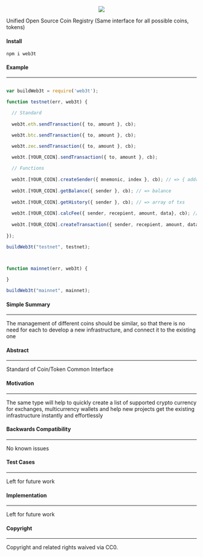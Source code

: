 
<p align="center">
  <img src="http://res.cloudinary.com/nixar-work/image/upload/v1534729062/Screen_Shot_2018-08-20_at_04.36.54.png">
</p>


Unified Open Source Coin Registry (Same interface for all possible coins, tokens)

#### Install

```
npm i web3t
```


#### Example
----

```Javascript 

var buildWeb3t = require('web3t');

function testnet(err, web3t) {

  // Standard
  
  web3t.eth.sendTransaction({ to, amount }, cb);

  web3t.btc.sendTransaction({ to, amount }, cb);

  web3t.zec.sendTransaction({ to, amount }, cb);

  web3t.[YOUR_COIN].sendTransaction({ to, amount }, cb);
  
  // Functions
  
  web3t.[YOUR_COIN].createSender({ mnemonic, index }, cb); // => { address, privateKey }
  
  web3t.[YOUR_COIN].getBalance({ sender }, cb); // => balance
  
  web3t.[YOUR_COIN].getHistory({ sender }, cb); // => array of txs
  
  web3t.[YOUR_COIN].calcFee({ sender, recepient, amount, data}, cb); // => fee
  
  web3t.[YOUR_COIN].createTransaction({ sender, recepient, amount, data}, cb); // => tx
  
});

buildWeb3t("testnet", testnet);



function mainnet(err, web3t) {
  
}

buildWeb3t("mainnet", mainnet);

```

#### Simple Summary
----

The management of different coins should be similar, so that there is no need for each to develop a new infrastructure, and connect it to the existing one


#### Abstract

----

Standard of Coin/Token Common Interface

#### Motivation
----

The same type will help to quickly create a list of supported crypto currency for exchanges, multicurrency wallets and help new projects get the existing infrastructure instantly and effortlessly


#### Backwards Compatibility
----

No known issues

#### Test Cases
----

Left for future work

#### Implementation
----

Left for future work

#### Copyright
----

Copyright and related rights waived via CC0.
